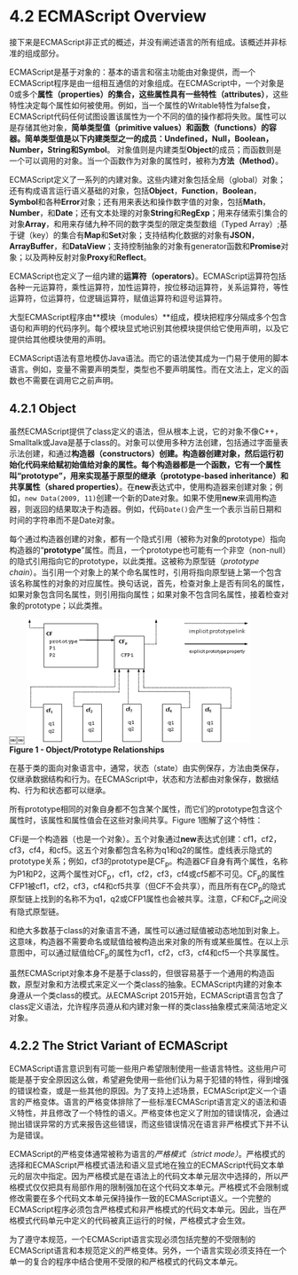 # 4.2 ECMAScript Overview

接下来是ECMAScript非正式的概述，并没有阐述语言的所有组成。该概述并非标准的组成部分。  

ECMAScript是基于对象的：基本的语言和宿主功能由对象提供，而一个ECMAScript程序是由一组相互通信的对象组成。在ECMAScript中，一个对象是0或多个**属性（properties）**的集合，这些属性具有一些**特性（attributes）**，这些特性决定每个属性如何被使用。例如，当一个属性的Writable特性为false食，ECMAScript代码任何试图设置该属性为一个不同的值的操作都将失败。属性可以是存储其他对象，**简单类型值（primitive values）**和**函数（functions）**的容器。简单类型值是以下内建类型之一的成员：**Undefined**，**Null**，**Boolean**，**Number**，**String**和**Symbol**。
对象值则是内建类型**Object**的成员；而函数则是一个可以调用的对象。当一个函数作为对象的属性时，被称为**方法（Method）**。  

ECMAScript定义了一系列的内建对象。这些内建对象包括全局（global）对象；还有构成语言运行语义基础的对象，包括**Object**，**Function**，**Boolean**，**Symbol**和各种**Error**对象；还有用来表达和操作数字值的对象，包括**Math**，**Number**，和**Date**；还有文本处理的对象**String**和**RegExp**；用来存储索引集合的对象**Array**，和用来存储九种不同的数字类型的限定类型数组（Typed Array）;基于键（key）的集合有**Map**和**Set**对象；支持结构化数据的对象有**JSON**，**ArrayBuffer**，和**DataView**；支持控制抽象的对象有generator函数和**Promise**对象；以及两种反射对象**Proxy**和**Reflect**。  

ECMAScript也定义了一组内建的**运算符（operators）**。ECMAScript运算符包括各种一元运算符，乘性运算符，加性运算符，按位移动运算符，关系运算符，等性运算符，位运算符，位逻辑运算符，赋值运算符和逗号运算符。  

大型ECMAScript程序由**模块（modules）**组成，模块把程序分隔成多个包含语句和声明的代码序列。每个模块显式地识别其他模块提供给它使用声明，以及它提供给其他模块使用的声明。  

ECMAScript语法有意地模仿Java语法。而它的语法使其成为一门易于使用的脚本语言。例如，变量不需要声明类型，类型也不要声明属性。而在文法上，定义的函数也不需要在调用它之前声明。  

## 4.2.1 Object

虽然ECMAScript提供了class定义的语法，但从根本上说，它的对象不像C++，Smalltalk或Java是基于class的。对象可以使用多种方法创建，包括通过字面量表示法创建，和通过**构造器（constructors）**创建。构造器创建对象，然后运行初始化代码来给赋初始值给对象的属性。每个构造器都是一个函数，它有一个属性叫“**prototype**”，用来实现**基于原型的继承（prototype-based inheritance）**和**共享属性（shared properties）**。在**new**表达式中，使用构造器来创建对象；例如，`new Data(2009, 11)`创建一个新的Date对象。如果不使用**new**来调用构造器，则返回的结果取决于构造器。例如，代码`Date()`会产生一个表示当前日期和时间的字符串而不是Date对象。  

每个通过构造器创建的对象，都有一个隐式引用（被称为对象的prototype）指向构造器的“**prototype**”属性。而且，一个prototype也可能有一个非空（non-null）的隐式引用指向它的prototype，以此类推。这被称为原型链（*prototype chain*）。当引用一个对象上的某个命名属性时，引用将指向原型链上第一个包含该名称属性的对象的对应属性。换句话说，首先，检查对象上是否有同名的属性，如果对象包含同名属性，则引用指向属性；如果对象不包含同名属性，接着检查对象的prototype；以此类推。  
  
￼￼
![Object/Prototype Relationships](res/4_2_figure_1.png)  
**Figure 1 - Object/Prototype Relationships**  

在基于类的面向对象语言中，通常，状态（state）由实例保存，方法由类保存，仅继承数据结构和行为。在ECMAScript中，状态和方法都由对象保存，数据结构、行为和状态都可以继承。  

所有prototype相同的对象自身都不包含某个属性，而它们的prototype包含这个属性时，该属性和属性值会在这些对象间共享。Figure 1图解了这个特性：  

CFi是一个构造器（也是一个对象）。五个对象通过**new**表达式创建：cf1，cf2，cf3，cf4，和cf5。这五个对象都包含名称为q1和q2的属性。虚线表示隐式的prototype关系；例如，cf3的prototype是CF<sub>p</sub>。构造器CF自身有两个属性，名称为P1和P2，这两个属性对CF<sub>p</sub>，cf1，cf2，cf3，cf4或cf5都不可见。CF<sub>p</sub>的属性CFP1被cf1，cf2，cf3，cf4和cf5共享（但CF不会共享），而且所有在CP<sub>p</sub>的隐式原型链上找到的名称不为q1，q2或CFP1属性也会被共享。注意，CF和CF<sub>p</sub>之间没有隐式原型链。  

和绝大多数基于class的对象语言不通，属性可以通过赋值被动态地加到对象上。这意味，构造器不需要命名或赋值给被构造出来对象的所有或某些属性。在以上示意图中，可以通过赋值给CF<sub>p</sub>的属性为cf1，cf2，cf3，cf4和cf5一个共享属性。  

虽然ECMAScript对象本身不是基于class的，但很容易基于一个通用的构造函数，原型对象和方法模式来定义一个类class的抽象。ECMAScript内建的对象本身遵从一个类class的模式。从ECMAScript 2015开始，ECMAScript语言包含了class定义语法，允许程序员遵从和内建对象一样的类class抽象模式来简洁地定义对象。

## 4.2.2 The Strict Variant of ECMAScript

ECMAScript语言意识到有可能一些用户希望限制使用一些语言特性。这些用户可能是基于安全原因这么做，希望避免使用一些他们认为易于犯错的特性，得到增强的错误检查，或是一些其他的原因。为了支持上述场景，ECMAScript定义一个语言的严格变体。语言的严格变体排除了一些标准ECMAScript语言定义的语法和语义特性，并且修改了一个特性的语义。严格变体也定义了附加的错误情况，会通过抛出错误异常的方式来报告这些错误，而这些错误情况在语言非严格模式下并不认为是错误。  

ECMAScript的严格变体通常被称为语言的*严格模式（strict mode）*。严格模式的选择和ECMAScript严格模式语法和语义显式地在独立的ECMAScript代码文本单元的层次中指定。因为严格模式是在语法上的代码文本单元层次中选择的，所以严格模式仅仅把具有局部作用的限制强加在这个代码文本单元。严格模式不会限制或修改需要在多个代码文本单元保持操作一致的ECMAScript语义。一个完整的ECMAScript程序必须包含严格模式和非严格模式的代码文本单元。因此，当在严格模式代码单元中定义的代码被真正运行的时候，严格模式才会生效。  

为了遵守本规范，一个ECMAScript语言实现必须包括完整的不受限制的ECMAScript语言和本规范定义的严格变体。另外，一个语言实现必须支持在一个单一的复合的程序中结合使用不受限的和严格模式的代码文本单元。



